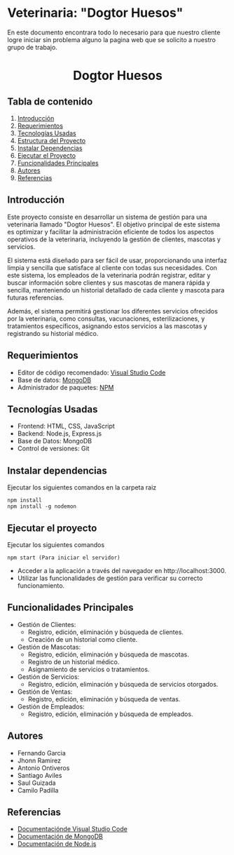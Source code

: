 # Veterinaria: "Dogtor Huesos" 
En este documento encontrara todo lo necesario para que nuestro cliente logre iniciar sin problema alguno la pagina web que se solicito a nuestro grupo de trabajo.


<h1 align="center">Dogtor Huesos</h1>

## Tabla de contenido

1. [Introducción](#introducción)
2. [Requerimientos](#requerimientos)
3. [Tecnologías Usadas](#tecnologías-usadas)
4. [Estructura del Proyecto](#estructura-del-proyecto)
5. [Instalar Dependencias](#instalar-dependencias)
6. [Ejecutar el Proyecto](#ejecutar-el-proyecto)
7. [Funcionalidades Principales](#funcionalidades-principales)
8. [Autores](#autores)
9. [Referencias](#referencias)

## Introducción

Este proyecto consiste en desarrollar un sistema de gestión para una veterinaria llamado "Dogtor Huesos". El objetivo principal de este sistema es optimizar y facilitar la administración eficiente de todos los aspectos operativos de la veterinaria, incluyendo la gestión de clientes, mascotas y servicios.

El sistema está diseñado para ser fácil de usar, proporcionando una interfaz limpia y sencilla que satisface al cliente con todas sus necesidades. Con este sistema, los empleados de la veterinaria podrán registrar, editar y buscar información sobre clientes y sus mascotas de manera rápida y sencilla, manteniendo un historial detallado de cada cliente y mascota para futuras referencias.

Además, el sistema permitirá gestionar los diferentes servicios ofrecidos por la veterinaria, como consultas, vacunaciones, esterilizaciones, y tratamientos específicos, asignando estos servicios a las mascotas y registrando su historial médico.

## Requerimientos

- Editor de código recomendado: [Visual Studio Code](https://code.visualstudio.com/download)
- Base de datos: [MongoDB](https://www.mongodb.com/try/download/community)
- Administrador de paquetes: [NPM](https://www.npmjs.com/get-npm)

## Tecnologías Usadas

- Frontend: HTML, CSS, JavaScript
- Backend: Node.js, Express.js
- Base de Datos: MongoDB
- Control de versiones: Git


## Instalar dependencias
Ejecutar los siguientes comandos en la carpeta raiz

```console
npm install
npm install -g nodemon
```

## Ejecutar el proyecto
Ejecutar los siguientes comandos
```console
npm start (Para iniciar el servidor)

```
- Acceder a la aplicación a través del navegador en http://localhost:3000.
- Utilizar las funcionalidades de gestión para verificar su correcto funcionamiento.

## Funcionalidades Principales
- Gestión de Clientes:
    - Registro, edición, eliminación y búsqueda de clientes.
    - Creación de un historial como cliente.
- Gestión de Mascotas:
    - Registro, edición, eliminación y búsqueda de mascotas.
    - Registro de un historial médico.
    - Asignamiento de servicios o tratamientos.
- Gestión de Servicios:
    - Registro, edición, eliminación y búsqueda de servicios otorgados.
- Gestión de Ventas:
    - Registro, edición, eliminación y búsqueda de ventas.
- Gestión de Empleados:
    - Registro, edición, eliminación y búsqueda de empleados.

## Autores

- Fernando Garcia
- Jhonn Ramirez
- Antonio Ontiveros
- Santiago Aviles
- Saul Guizada
- Camilo Padilla

## Referencias
- [Documentaciónde Visual Studio Code](https://code.visualstudio.com/docs)
- [Documentación de MongoDB](https://www.mongodb.com/docs/)
- [Documentación de Node.js](https://nodejs.org/docs/latest/api/)